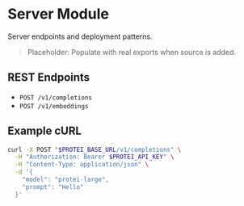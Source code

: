 # Server Module

Server endpoints and deployment patterns.

> Placeholder: Populate with real exports when source is added.

## REST Endpoints
- `POST /v1/completions`
- `POST /v1/embeddings`

## Example cURL
```bash
curl -X POST "$PROTEI_BASE_URL/v1/completions" \
  -H "Authorization: Bearer $PROTEI_API_KEY" \
  -H "Content-Type: application/json" \
  -d '{
    "model": "protei-large",
    "prompt": "Hello"
  }'
```
